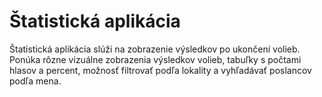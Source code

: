 # Štatistická aplikácia
Štatistická aplikácia slúži na zobrazenie výsledkov po ukončení volieb. Ponúka rôzne vizuálne zobrazenia výsledkov volieb, tabuľky s počtami hlasov a percent, možnosť filtrovať podľa lokality a vyhľadávať poslancov podľa mena.


